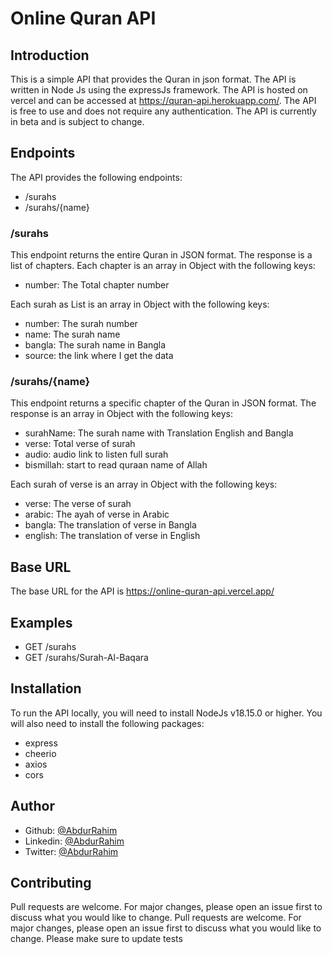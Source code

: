 # Online Quran API 
## Introduction
This is a simple API that provides the Quran in json format. The API is written in Node Js using the expressJs framework. The API is hosted on vercel and can be accessed at https://quran-api.herokuapp.com/. The API is free to use and does not require any authentication. The API is currently in beta and is subject to change.


## Endpoints
The API provides the following endpoints:
- /surahs
- /surahs/{name}

### /surahs
This endpoint returns the entire Quran in JSON format. The response is a list of chapters. Each chapter is an array in Object with the following keys:

- number: The Total chapter number

Each surah as List is an array in Object with the following keys:
- number: The surah number
- name: The surah name
- bangla: The surah name in Bangla
- source: the link where I get the data


### /surahs/{name}
This endpoint returns a specific chapter of the Quran in JSON format. The response is an array in Object with the following keys:

- surahName: The surah name with Translation English and Bangla
- verse: Total verse of surah
- audio: audio link to listen full surah
- bismillah: start to read quraan name of Allah

Each surah of verse is an array in Object with the following keys:
- verse: The verse of surah
- arabic: The ayah of verse in Arabic
- bangla: The translation of verse in Bangla
- english: The translation of verse in English


## Base URL
The base URL for the API is https://online-quran-api.vercel.app/

## Examples
- GET /surahs
- GET /surahs/Surah-Al-Baqara


## Installation
To run the API locally, you will need to install NodeJs v18.15.0 or higher. You will also need to install the following packages:
- express
- cheerio
- axios
- cors

## Author 
- Github: [@AbdurRahim](https://github.com/AbdurRaahimm)
- Linkedin: [@AbdurRahim](https://www.linkedin.com/in/abdur-rahim4g/)
- Twitter: [@AbdurRahim](https://twitter.com/AbdurRahim4G)


## Contributing
Pull requests are welcome. For major changes, please open an issue first to discuss what you would like to change.
Pull requests are welcome. For major changes, please open an issue first to discuss what you would like to change. Please make sure to update tests

